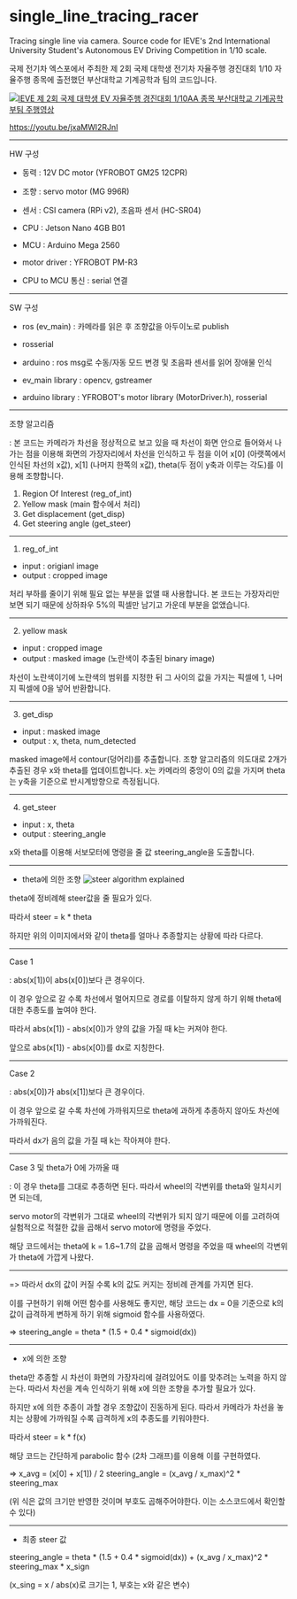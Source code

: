 # single_line_tracing_racer
Tracing single line via camera. Source code for IEVE's 2nd International University Student's Autonomous EV Driving Competition in 1/10 scale.

국제 전기차 엑스포에서 주최한 제 2회 국제 대학생 전기차 자율주행 경진대회 1/10 자율주행 종목에 출전했던 부산대학교 기계공학과 팀의 코드입니다.

[![IEVE 제 2회 국제 대학생 EV 자율주행 경진대회 1/10AA 종목 부산대학교 기계공학부팀 주행영상](https://img.youtube.com/vi/jxaMWl2RJnI/0.jpg)](https://www.youtube.com/watch?v=jxaMWl2RJnI)


https://youtu.be/jxaMWl2RJnI

------------------------------------------------------------------------------------------------------------------------------------

HW 구성
- 동력 : 12V DC motor (YFROBOT GM25 12CPR)
- 조향 : servo motor (MG 996R)
- 센서 : CSI camera (RPi v2), 초음파 센서 (HC-SR04)

- CPU : Jetson Nano 4GB B01
- MCU : Arduino Mega 2560
- motor driver : YFROBOT PM-R3
- CPU to MCU 통신 : serial 연결

------------------------------------------------------------------------------------------------------------------------------------

SW 구성
- ros (ev_main) : 카메라를 읽은 후 조향값을 아두이노로 publish
- rosserial
- arduino : ros msg로 수동/자동 모드 변경 및 초음파 센서를 읽어 장애물 인식

- ev_main library : opencv, gstreamer
- arduino library : YFROBOT's motor library (MotorDriver.h), rosserial

------------------------------------------------------------------------------------------------------------------------------------

조향 알고리즘

: 본 코드는 카메라가 차선을 정상적으로 보고 있을 때 차선이 화면 안으로 들어와서 나가는 점을 이용해 화면의 가장자리에서 차선을 인식하고 두 점을 이어 x[0] (아랫쪽에서 인식된 차선의 x값), x[1] (나머지 한쪽의 x값), theta(두 점이 y축과 이루는 각도)를 이용해 조향합니다.

1. Region Of Interest (reg_of_int)
2. Yellow mask (main 함수에서 처리)
3. Get displacement (get_disp)
4. Get steering angle (get_steer)

------------------------------------------------------------------------------------------------------------------------------------

1. reg_of_int
- input  : origianl image
- output : cropped image

처리 부하를 줄이기 위해 필요 없는 부분을 없앨 때 사용합니다. 본 코드는 가장자리만 보면 되기 때문에 상하좌우 5%의 픽셀만 남기고 가운데 부분을 없앴습니다.


------------------------------------------------------------------------------------------------------------------------------------

2. yellow mask
- input  : cropped image
- output : masked image (노란색이 추출된 binary image)

차선이 노란색이기에 노란색의 범위를 지정한 뒤 그 사이의 값을 가지는 픽셀에 1, 나머지 픽셀에 0을 넣어 반환합니다.


------------------------------------------------------------------------------------------------------------------------------------

3. get_disp
- input  : masked image
- output : x, theta, num_detected

masked image에서 contour(덩어리)를 추출합니다. 조향 알고리즘의 의도대로 2개가 추출된 경우 x와 theta를 업데이트합니다. x는 카메라의 중앙이 0의 값을 가지며 theta는 y축을 기준으로 반시계방향으로 측정됩니다.


------------------------------------------------------------------------------------------------------------------------------------

4. get_steer
- input  : x, theta
- output : steering_angle

x와 theta를 이용해 서보모터에 명령을 줄 값 steering_angle을 도출합니다.

------------------------------------------------------------------------------------------------------------------------------------

* theta에 의한 조향
![steer algorithm explained](https://user-images.githubusercontent.com/127417901/236361338-eddae67c-dd5a-4232-abee-9ba8e67f2264.png)


theta에 정비례해 steer값을 줄 필요가 있다.

따라서 steer = k * theta



하지만 위의 이미지에서와 같이 theta를 얼마나 추종할지는 상황에 따라 다르다.

------------------------------------------------------------------------------------------------------------------------------------

Case 1

: abs(x[1])이 abs(x[0])보다 큰 경우이다.

이 경우 앞으로 갈 수록 차선에서 멀어지므로 경로를 이탈하지 않게 하기 위해 theta에 대한 추종도를 높여야 한다.

따라서 abs(x[1]) - abs(x[0])가 양의 값을 가질 때 k는 커져야 한다.

앞으로 abs(x[1]) - abs(x[0])를 dx로 지칭한다.


------------------------------------------------------------------------------------------------------------------------------------


Case 2

: abs(x[0])가 abs(x[1])보다 큰 경우이다.

이 경우 앞으로 갈 수록 차선에 가까워지므로 theta에 과하게 추종하지 않아도 차선에 가까워진다.

따라서 dx가 음의 값을 가질 때 k는 작아져야 한다.


------------------------------------------------------------------------------------------------------------------------------------


Case 3 및 theta가 0에 가까울 때

: 이 경우 theta를 그대로 추종하면 된다. 따라서 wheel의 각변위를 theta와 일치시키면 되는데, 

servo motor의 각변위가 그대로 wheel의 각변위가 되지 않기 때문에 이를 고려하여 실험적으로 적절한 값을 곱해서 servo motor에 명령을 주었다. 

해당 코드에서는 theta에 k = 1.6~1.7의 값을 곱해서 명령을 주었을 때 wheel의 각변위가 theta에 가깝게 나왔다.

------------------------------------------------------------------------------------------------------------------------------------

=> 따라서 dx의 값이 커질 수록 k의 값도 커지는 정비례 관계를 가지면 된다.

이를 구현하기 위해 어떤 함수를 사용해도 좋지만, 해당 코드는 dx = 0을 기준으로 k의 값이 급격하게 변하게 하기 위해 sigmoid 함수를 사용하였다.

=> steering_angle = theta * (1.5 + 0.4 * sigmoid(dx))


------------------------------------------------------------------------------------------------------------------------------------

* x에 의한 조향


theta만 추종할 시 차선이 화면의 가장자리에 걸려있어도 이를 맞추려는 노력을 하지 않는다. 따라서 차선을 계속 인식하기 위해 x에 의한 조향을 추가할 필요가 있다.

하지만 x에 의한 추종이 과할 경우 조향값이 진동하게 된다. 따라서 카메라가 차선을 놓치는 상황에 가까워질 수록 급격하게 x의 추종도를 키워야한다.

따라서 steer = k * f(x)

해당 코드는 간단하게 parabolic 함수 (2차 그래프)를 이용해 이를 구현하였다.

=> x_avg = (x[0] + x[1]) / 2
   steering_angle = (x_avg / x_max)^2 * steering_max

(위 식은 값의 크기만 반영한 것이며 부호도 곱해주어야한다. 이는 소스코드에서 확인할 수 있다)


------------------------------------------------------------------------------------------------------------------------------------

* 최종 steer 값


steering_angle = theta * (1.5 + 0.4 * sigmoid(dx)) + (x_avg / x_max)^2 * steering_max * x_sign

(x_sing = x / abs(x)로 크기는 1, 부호는 x와 같은 변수)


